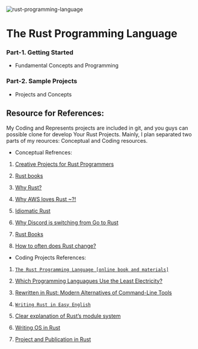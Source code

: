 ![rust-programming-language](https://user-images.githubusercontent.com/11626327/100709514-9d0de300-33f1-11eb-8d6f-ad3398d6d12b.png)

# The Rust Programming Language

### Part-1. Getting Started
  
   * Fundamental Concepts and Programming

### Part-2. Sample Projects
 
  * Projects and Concepts





## Resource for References: 

My Coding and Represents projects are included in git, and you guys can possible clone for develop Your Rust Projects. Mainly, I plan separated two parts of my reources: Conceptual and Coding resources. 

  * Conceptual Refrences: 
  
   1. [Creative Projects for Rust Programmers]( https://www.packtpub.com/product/creative-projects-for-rust-programmers/9781789346220)
   
   2.  [Rust books](https://github.com/sger/RustBooks)

   3. [Why Rust?](https://www.parity.io/why-rust/)
   
   4. [Why AWS loves Rust ~?!](https://aws.amazon.com/blogs/opensource/why-aws-loves-rust-and-how-wed-like-to-help/)
   
   5. [Idiomatic Rust](https://github.com/mre/idiomatic-rust)
   
   6. [Why Discord is switching from Go to Rust](https://blog.discord.com/why-discord-is-switching-from-go-to-rust-a190bbca2b1f)
   
   7. [Rust Books](https://github.com/sger/RustBooks)
   
   8. [ How to often does Rust change? ](https://steveklabnik.com/writing/how-often-does-rust-change)
   
 *  Coding Projects References: 
  
   1. [`The Rust Programming Language [online book and materials]`](https://doc.rust-lang.org/book/title-page.html#the-rust-programming-language)
   
   2. [Which Programming Languagues Use the Least Electricity? ](https://thenewstack.io/which-programming-languages-use-the-least-electricity/)
   
   3. [Rewritten in Rust: Modern Alternatives of Command-Line Tools](https://zaiste.net/posts/shell-commands-rust/)
   
   4. [`Writing Rust in Easy English`](https://github.com/Dhghomon/easy_rust/tree/ef1f739acf680dbc9bf5b18f1d965a23ded1b5a5)
   
   5. [Clear explanation of Rust’s module system](http://www.sheshbabu.com/posts/rust-module-system/)
   
   6. [Writing OS in Rust](https://os.phil-opp.com/)
   
   7. [Project and Publication in Rust](http://cliffle.com/)
   

